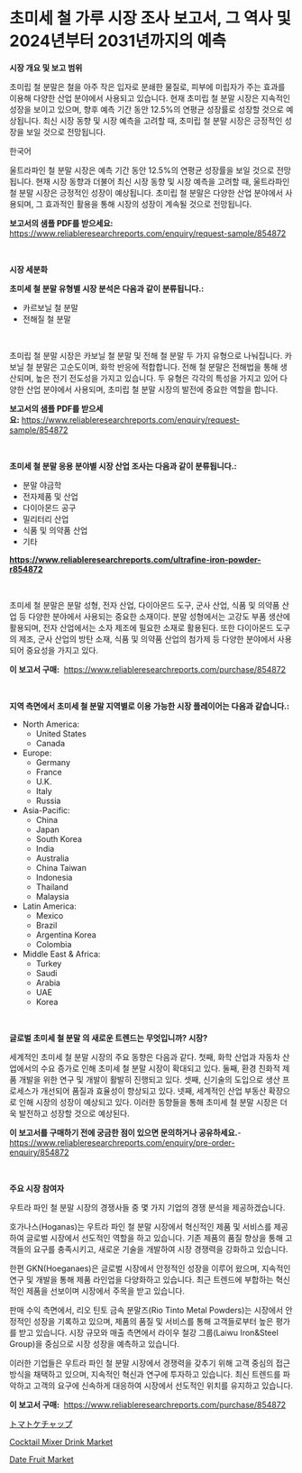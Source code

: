 <p><h1>초미세 철 가루 시장 조사 보고서, 그 역사 및 2024년부터 2031년까지의 예측</h1></p><p><strong>시장 개요 및 보고 범위</strong></p>
<p><p>초미립 철 분말은 철을 아주 작은 입자로 분쇄한 물질로, 피부에 미립자가 주는 효과를 이용해 다양한 산업 분야에서 사용되고 있습니다. 현재 초미립 철 분말 시장은 지속적인 성장을 보이고 있으며, 향후 예측 기간 동안 12.5%의 연평균 성장률로 성장할 것으로 예상됩니다. 최신 시장 동향 및 시장 예측을 고려할 때, 초미립 철 분말 시장은 긍정적인 성장을 보일 것으로 전망됩니다.</p><p>한국어</p><p>울트라파인 철 분말 시장은 예측 기간 동안 12.5%의 연평균 성장률을 보일 것으로 전망됩니다. 현재 시장 동향과 더불어 최신 시장 동향 및 시장 예측을 고려할 때, 울트라파인 철 분말 시장은 긍정적인 성장이 예상됩니다. 초미립 철 분말은 다양한 산업 분야에서 사용되며, 그 효과적인 활용을 통해 시장의 성장이 계속될 것으로 전망됩니다.</p></p>
<p><strong>보고서의 샘플 PDF를 받으세요:</strong> <a href="https://www.reliableresearchreports.com/enquiry/request-sample/854872">https://www.reliableresearchreports.com/enquiry/request-sample/854872</a></p>
<p>&nbsp;</p>
<p><strong>시장 세분화</strong></p>
<p><strong>초미세 철 분말 유형별 시장 분석은 다음과 같이 분류됩니다.:</strong></p>
<p><ul><li>카르보닐 철 분말</li><li>전해질 철 분말</li></ul></p>
<p>&nbsp;</p>
<p><p>초미립 철 분말 시장은 카보닐 철 분말 및 전해 철 분말 두 가지 유형으로 나눠집니다. 카보닐 철 분말은 고순도이며, 화학 반응에 적합합니다. 전해 철 분말은 전해법을 통해 생산되며, 높은 전기 전도성을 가지고 있습니다. 두 유형은 각각의 특성을 가지고 있어 다양한 산업 분야에서 사용되며, 초미립 철 분말 시장의 발전에 중요한 역할을 합니다.</p></p>
<p><strong>보고서의 샘플 PDF를 받으세요:</strong>&nbsp;<a href="https://www.reliableresearchreports.com/enquiry/request-sample/854872">https://www.reliableresearchreports.com/enquiry/request-sample/854872</a></p>
<p>&nbsp;</p>
<p><strong> 초미세 철 분말 응용 분야별 시장 산업 조사는 다음과 같이 분류됩니다.:</strong></p>
<p><ul><li>분말 야금학</li><li>전자제품 및 산업</li><li>다이아몬드 공구</li><li>밀리터리 산업</li><li>식품 및 의약품 산업</li><li>기타</li></ul></p>
<p><strong><a href="https://www.reliableresearchreports.com/ultrafine-iron-powder-r854872">https://www.reliableresearchreports.com/ultrafine-iron-powder-r854872</a></strong></p>
<p>&nbsp;</p>
<p><p>초미세 철 분말은 분말 성형, 전자 산업, 다이아몬드 도구, 군사 산업, 식품 및 의약품 산업 등 다양한 분야에서 사용되는 중요한 소재이다. 분말 성형에서는 고강도 부품 생산에 활용되며, 전자 산업에서는 소자 제조에 필요한 소재로 활용된다. 또한 다이아몬드 도구의 제조, 군사 산업의 방탄 소재, 식품 및 의약품 산업의 첨가제 등 다양한 분야에서 사용되어 중요성을 가지고 있다.</p></p>
<p><strong>이 보고서 구매:</strong>&nbsp; <a href="https://www.reliableresearchreports.com/purchase/854872">https://www.reliableresearchreports.com/purchase/854872</a></p>
<p>&nbsp;</p>
<p><strong>지역 측면에서 초미세 철 분말 지역별로 이용 가능한 시장 플레이어는 다음과 같습니다.:</strong></p>
<p><ul>
    <li>
        North America:
        <ul>
            <li>United States</li>
            <li>Canada</li>
        </ul>
    </li>
    <li>
        Europe:
        <ul>
            <li>Germany</li>
            <li>France</li>
            <li>U.K.</li>
            <li>Italy</li>
            <li>Russia</li>
        </ul>
    </li>
    <li>
        Asia-Pacific:
        <ul>
            <li>China</li>
            <li>Japan</li>
            <li>South Korea</li>
            <li>India</li>
            <li>Australia</li>
            <li>China Taiwan</li>
            <li>Indonesia</li>
            <li>Thailand</li>
            <li>Malaysia</li>
        </ul>
    </li>
    <li>
        Latin America:
        <ul>
            <li>Mexico</li>
            <li>Brazil</li>
            <li>Argentina Korea</li>
            <li>Colombia</li>
        </ul>
    </li>
    <li>
        Middle East & Africa:
        <ul>
            <li>Turkey</li>
            <li>Saudi</li>
            <li>Arabia</li>
            <li>UAE</li>
            <li>Korea</li>
        </ul>
    </li>
    </ul></p>
<p>&nbsp;</p>
<p><strong>글로벌 초미세 철 분말 의 새로운 트렌드는 무엇입니까? 시장?</strong></p>
<p><p>세계적인 초미세 철 분말 시장의 주요 동향은 다음과 같다. 첫째, 화학 산업과 자동차 산업에서의 수요 증가로 인해 초미세 철 분말 시장이 확대되고 있다. 둘째, 환경 친화적 제품 개발을 위한 연구 및 개발이 활발히 진행되고 있다. 셋째, 신기술의 도입으로 생산 프로세스가 개선되어 품질과 효율성이 향상되고 있다. 넷째, 세계적인 산업 부동산 확장으로 인해 시장의 성장이 예상되고 있다. 이러한 동향들을 통해 초미세 철 분말 시장은 더욱 발전하고 성장할 것으로 예상된다.</p></p>
<p><strong>이 보고서를 구매하기 전에 궁금한 점이 있으면 문의하거나 공유하세요.</strong>- <a href="https://www.reliableresearchreports.com/enquiry/pre-order-enquiry/854872">https://www.reliableresearchreports.com/enquiry/pre-order-enquiry/854872</a></p>
<p>&nbsp;</p>
<p><strong>주요 시장 참여자</strong></p>
<p><p>우트라 파인 철 분말 시장의 경쟁사들 중 몇 가지 기업의 경쟁 분석을 제공하겠습니다. </p><p>호가나스(Hoganas)는 우트라 파인 철 분말 시장에서 혁신적인 제품 및 서비스를 제공하여 글로벌 시장에서 선도적인 역할을 하고 있습니다. 기존 제품의 품질 향상을 통해 고객들의 요구를 충족시키고, 새로운 기술을 개발하여 시장 경쟁력을 강화하고 있습니다. </p><p>한편 GKN(Hoeganaes)은 글로벌 시장에서 안정적인 성장을 이루어 왔으며, 지속적인 연구 및 개발을 통해 제품 라인업을 다양화하고 있습니다. 최근 트렌드에 부합하는 혁신적인 제품을 선보이며 시장에서 주목을 받고 있습니다.</p><p>판매 수익 측면에서, 리오 틴토 금속 분말즈(Rio Tinto Metal Powders)는 시장에서 안정적인 성장을 기록하고 있으며, 제품의 품질 및 서비스를 통해 고객들로부터 높은 평가를 받고 있습니다. 시장 규모와 매출 측면에서 라이우 철강 그룹(Laiwu Iron&Steel Group)을 중심으로 시장 성장을 예측하고 있습니다. </p><p>이러한 기업들은 우트라 파인 철 분말 시장에서 경쟁력을 갖추기 위해 고객 중심의 접근 방식을 채택하고 있으며, 지속적인 혁신과 연구에 투자하고 있습니다. 최신 트렌드를 파악하고 고객의 요구에 신속하게 대응하여 시장에서 선도적인 위치를 유지하고 있습니다.</p></p>
<p><strong>이 보고서 구매:</strong>&nbsp;&nbsp;<a href="https://www.reliableresearchreports.com/purchase/854872">https://www.reliableresearchreports.com/purchase/854872</a></p>
<p><p><a href="https://github.com/AaronVargas43/Market-Research-Report-List-1/blob/main/562628317970.md">トマトケチャップ</a></p><p><a href="https://github.com/pgtimber/Market-Research-Report-List-2/blob/main/cocktail-mixer-drink-market.md">Cocktail Mixer Drink Market</a></p><p><a href="https://github.com/lataunyatinikmelvin59ilbd0dv/Market-Research-Report-List-1/blob/main/date-fruit-market.md">Date Fruit Market</a></p></p>